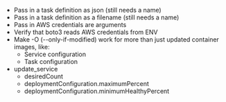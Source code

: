 - Pass in a task definition as json (still needs a name)
- Pass in a task definition as a filename (still needs a name)
- Pass in AWS credentials are arguments
- Verify that boto3 reads AWS credentials from ENV
- Make -O (--only-if-modified) work for more than just updated container images, like:
    - Service configuration
    - Task configuration
- update_service
    - desiredCount
    - deploymentConfiguration.maximumPercent
    - deploymentConfiguration.minimumHealthyPercent
